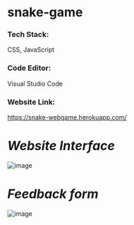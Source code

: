 # snake-game

### **Tech Stack:** 
CSS, JavaScript

### **Code Editor:** 
Visual Studio Code

### **Website Link:** 
https://snake-webgame.herokuapp.com/

# *Website Interface*
![image](https://user-images.githubusercontent.com/91691592/171617314-607df452-5268-4ffa-b748-8fb03250fbe1.png)

# *Feedback form*
![image](https://user-images.githubusercontent.com/91691592/171617543-539e72ff-8f53-4707-8821-6b7bc9f54fb8.png)
